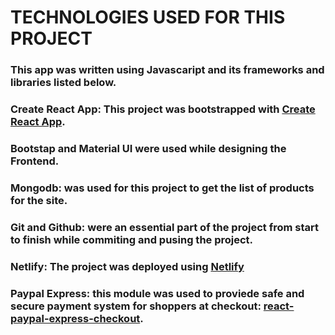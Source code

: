  # TECHNOLOGIES USED FOR THIS PROJECT 
   ### This app was written using Javascaript and its frameworks and libraries listed below.
     
     
   ### Create React App: This project was bootstrapped with [Create React App](https://github.com/facebook/create-react-app).  
     
     
   ### Bootstap and Material UI were used while designing the Frontend.
     
     
     
   ### Mongodb:  was used for this project to get the list of products for the site.
     
     
     
   ### Git and Github: were an essential part of the project from start to finish while commiting and pusing the project.
     
     
   ### Netlify: The project was deployed using [Netlify](https://ecommerce-phone-store-react.netlify.app/)
     
     
     
    
   ### Paypal Express: this module was used to proviede safe and secure payment system for shoppers at checkout: [react-paypal-express-checkout](https://www.npmjs.com/package/react-paypal-express-checkout).
     


